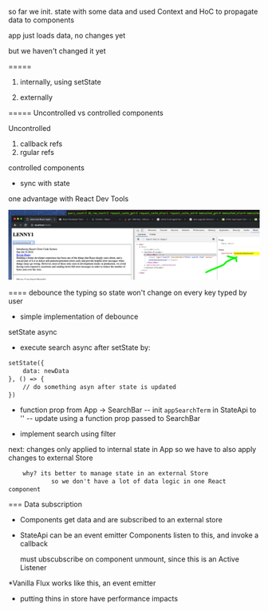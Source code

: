 so far we init. state with some data
and used Context and HoC to propagate data to components

app just loads data, no changes yet

but we haven't changed it yet

=====

1. internally, using setState


2. externally


===== Uncontrolled vs controlled components

Uncontrolled
1. callback refs
2. rgular refs

controlled components
- sync with state

one advantage with React Dev Tools

![](../screens/2019-04-12-14-56-02.png)

====
debounce the typing so state won't change on every key typed by user
- simple implementation of debounce

setState async
- execute search async after setState by:

```
setState({
    data: newData
}, () => {
    // do something asyn after state is updated
})
```

- function prop from App -> SearchBar
-- init `appSearchTerm` in StateApi to ''
-- update using a function prop passed to SearchBar

- implement search using filter

next: changes only applied to internal state in App
        so we have to also apply changes to external Store

        why? its better to manage state in an external Store
                so we don't have a lot of data logic in one React component


=== Data subscription

- Components get data and are subscribed to an external store
- StateApi can be an event emitter
    Components listen to this, and invoke a callback

    must ubscubscribe on component unmount, since this is an Active Listener    

*Vanilla Flux works like this, an event emitter



- putting thins in store have performance impacts




